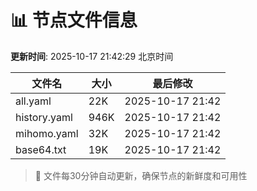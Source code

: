 # 📊 节点文件信息

**更新时间**: 2025-10-17 21:42:29 北京时间

| 文件名 | 大小 | 最后修改 |
|--------|------|----------|
| all.yaml | 22K | 2025-10-17 21:42 |
| history.yaml | 946K | 2025-10-17 21:42 |
| mihomo.yaml | 32K | 2025-10-17 21:42 |
| base64.txt | 19K | 2025-10-17 21:42 |

> 🔄 文件每30分钟自动更新，确保节点的新鲜度和可用性

